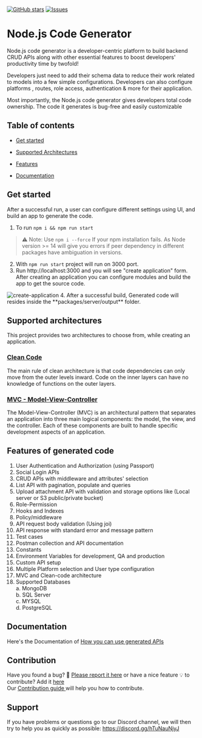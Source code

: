 [![GitHub stars](https://img.shields.io/github/stars/DhiWise/nodejs-code-generator?style=flat-square&color=yellow)](https://github.com/DhiWise/nodejs-code-generator)
[![Issues](https://img.shields.io/badge/PRs-welcome-brightgreen.svg?style=flat-square&color=66bb6a)](https://github.com/DhiWise/nodejs-code-generator/issues)

# Node.js Code Generator
<p>
Node.js code generator is a developer-centric platform to build backend CRUD APIs along with other essential features to boost developers' productivity time by twofold!

Developers just need to add their schema data to reduce their work related to models into a few simple configurations. Developers can also configure platforms , routes, role access, authentication & more for their application.

Most importantly, the Node.js code generator gives developers total code ownership. The code it generates is bug-free and easily customizable
</p>

## Table of contents

* [Get started](#get-started)

* [Supported Architectures](#supported-architectures)

* [Features](#features-of-generated-code)

* [Documentation](#documentation)

## Get started 
After a successful run, a user can configure different settings using UI, and build an app to generate the code.
1. To run ```npm i && npm run start```
> :warning: Note: Use ```npm i --force``` If your npm installation fails. As Node version >= 14 will give you errors if peer dependency in different packages have ambiguation in versions.
2. With ```npm run start``` project will run on 3000 port.
3. Run http://localhost:3000 and you will see "create application" form. After creating an application you can configure modules and build the app to get the source code.
<img src="https://development-dhvs.s3.ap-south-1.amazonaws.com/uploads/user-profile/open-source.gif" alt="create-application"/>
4. After a successful build, Generated code will resides inside the **packages/server/output** folder.

## Supported architectures

This project provides two architectures to choose from, while creating an application.
### <a href="https://github.com/DhiWise/nodejs-code-generator/blob/master/CLEAN_CODE.md">Clean Code</a>
The main rule of clean architecture is that code dependencies can only move from the outer levels inward. Code on the inner layers can have no knowledge of functions on the outer layers.

### <a href="https://github.com/DhiWise/nodejs-code-generator/blob/master/MVC_ARCHITECTURE.md">MVC - Model-View-Controller</a>
The Model-View-Controller (MVC) is an architectural pattern that separates an application into three main logical components: the model, the view, and the controller. Each of these components are built to handle specific development aspects of an application.

## Features of generated code
1. User Authentication and Authorization (using Passport)
2. Social Login APIs
3. CRUD APIs with middleware and attributes' selection
4. List API with pagination, populate and queries
5. Upload attachment API with validation and storage options like (Local server or S3 public/private bucket)
6. Role-Permission
8. Hooks and Indexes
9. Policy/middleware
10. API request body validation (Using joi)
11. API response with standard error and message pattern
12. Test cases
13. Postman collection and API documentation
15. Constants
17. Environment Variables for development, QA and production
18. Custom API setup
19. Multiple Platform selection and User type configuration
20. MVC and Clean-code architecture 
21. Supported Databases <br>
    a. MongoDB<br>
    b. SQL Server<br>
    c. MYSQL<br>
    d. PostgreSQL

## Documentation

Here's the Documentation of <a href="https://docs.dhiwise.com/docs/node/generate-apis/">How you can use generated APIs</a>

## Contribution
Have you found a bug? :lady_beetle: <a href="https://github.com/DhiWise/nodejs-code-generator/issues/new?assignees=&labels=type%3A%20bug&template=bug_report.md&title=">Please report it here</a>
or have a nice feature 💡 to contribute? Add it <a href="https://github.com/DhiWise/nodejs-code-generator/issues/new?assignees=&labels=type%3A%20feature%20request&template=feature_request.md&title="> here </a> 
<br/>
Our <a href="https://github.com/DhiWise/nodejs-code-generator/blob/master/CONTRIBUTING.md">Contribution guide </a> will help you how to contribute.

## Support
If you have problems or questions go to our Discord channel, we will then try to help you as quickly as possible: https://discord.gg/hTuNauNjyJ
